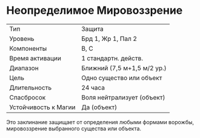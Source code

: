
# Неопределимое Мировоззрение

|                      |                             |
| -------------------- | --------------------------- |
| Тип                  | Защита                      |
| Уровень              | Брд 1, Жр 1, Пал 2          |
| Компоненты           | В, С                        |
| Время активации      | 1 стандартн. действ.        |
| Диапазон             | Ближний (7,5 м+1,5 м/2 ур.) |
| Цель                 | Одно существо или объект    | 
| Длительность         | 24 часа                     |
| Спасбросок           | Воля нейтрализует (объект)  |
| Устойчивость к Магии | Да (объект)                 |

Это заклинание защищает от определения любыми формами ворожбы, мировоззрение выбранного существа или объекта.